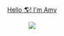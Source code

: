 <p align="center">
  <a href="https://ammiageu.github.io">
   Hello &#127758;! I'm Amy </a>
</p>

<p align="center">
  <a href="https://github.com/DenverCoder1/readme-typing-svg">
    <img src= https://drive.google.com/file/d/1Jkj0IGbD63GObbR9irq-ysr6ui8Mrj7b/view?usp=drive_link />
</p>
